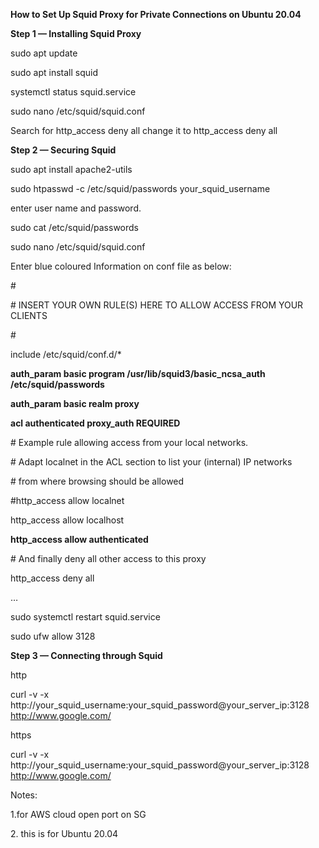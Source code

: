 ﻿**How to Set Up Squid Proxy for Private Connections on Ubuntu 20.04**

**Step 1 — Installing Squid Proxy**

sudo apt update

sudo apt install squid

systemctl status squid.service

sudo nano /etc/squid/squid.conf

Search for http\_access deny all change it to http\_access deny all  

**Step 2 — Securing Squid**

sudo apt install apache2-utils

sudo htpasswd -c /etc/squid/passwords your\_squid\_username

enter user name and password.

sudo cat /etc/squid/passwords

sudo nano /etc/squid/squid.conf

Enter blue coloured Information on conf file as below:

\#

\# INSERT YOUR OWN RULE(S) HERE TO ALLOW ACCESS FROM YOUR CLIENTS

\#

include /etc/squid/conf.d/\*

**auth\_param basic program /usr/lib/squid3/basic\_ncsa\_auth /etc/squid/passwords**

**auth\_param basic realm proxy**

**acl authenticated proxy\_auth REQUIRED**

\# Example rule allowing access from your local networks.

\# Adapt localnet in the ACL section to list your (internal) IP networks

\# from where browsing should be allowed

#http\_access allow localnet

http\_access allow localhost

**http\_access allow authenticated**

\# And finally deny all other access to this proxy

http\_access deny all

…


sudo systemctl restart squid.service

sudo ufw allow 3128

**Step 3 — Connecting through Squid**

http

curl -v -x http://your\_squid\_username:your\_squid\_password@your\_server\_ip:3128 <http://www.google.com/>

https

curl -v -x http://your\_squid\_username:your\_squid\_password@your\_server\_ip:3128 http://www.google.com/

Notes: 

1\.for AWS cloud open port on SG

2\. this is for Ubuntu 20.04

